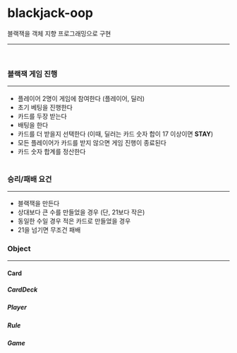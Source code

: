 # blackjack-oop

블랙잭을 객체 지향 프로그래밍으로 구현<hr><br>


### 블랙잭 게임 진행<hr>
 - 플레이어 2명이 게임에 참여한다 (플레이어, 딜러)
 - 초기 베팅을 진행한다
 - 카드를 두장 받는다
 - 배팅을 한다
 - 카드를 더 받을지 선택한다 (이때, 딜러는 카드 숫자 합이 17 이상이면 **STAY**)
 - 모든 플레이어가 카드를 받지 않으면 게임 진행이 종료된다
 - 카드 숫자 합계를 정산한다<br><br>

### 승리/패배 요건<hr>
 - 블랙잭을 만든다
 - 상대보다 큰 수를 만들었을 경우 (단, 21보다 작은)
 - 동일한 수일 경우 적은 카드로 만들었을 경우
 - 21을 넘기면 무조건 패배<br>

### Object <hr>
#### Card
##### CardDeck
##### Player
##### Rule
##### Game
